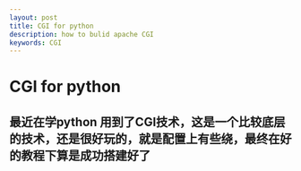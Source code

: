 ```yaml
---
layout: post
title: CGI for python
description: how to bulid apache CGI
keywords: CGI
---
```


# CGI for python

## 最近在学python 用到了CGI技术，这是一个比较底层的技术，还是很好玩的，就是配置上有些绕，最终在好的教程下算是成功搭建好了
